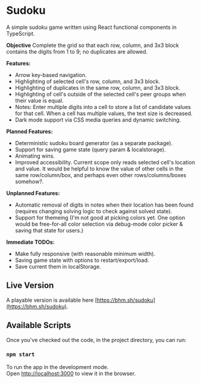 # Sudoku

A simple sudoku game written using React functional components in TypeScript.

**Objective**
Complete the grid so that each row, column, and 3x3 block contains the digits from 1 to 9; no duplicates are allowed.

**Features:**
- Arrow key-based navigation.
- Highlighting of selected cell's row, column, and 3x3 block.
- Highlighting of duplicates in the same row, column, and 3x3 block.
- Highlighting of cell's outside of the selected cell's peer groups when their value is equal.
- Notes: Enter multiple digits into a cell to store a list of candidate values for that cell. When a cell has multiple values, the text size is decreased.
- Dark mode support via CSS media queries and dynamic switching.

**Planned Features:**
- Deterministic sudoku board generator (as a separate package).
- Support for saving game state (query param & localstorage).
- Animating wins.
- Improved accessibility. Current scope only reads selected cell's location and value. It would be helpful to know the value of other cells in the same row/column/box, and perhaps even other rows/columns/boxes somehow?.

**Unplanned Features:**
- Automatic removal of digits in notes when their location has been found (requires changing solving logic to check against solved state).
- Support for themeing (I'm not good at picking colors yet. One option would be free-for-all color selection via debug-mode color picker & saving that state for users.)

**Immediate TODOs:**
- Make fully responsive (with reasonable minimum width).
- Saving game state with options to restart/export/load.
- Save current them in localStorage.

## Live Version
A playable version is available here [https://bhm.sh/sudoku](https://bhm.sh/sudoku).

## Available Scripts

Once you've checked out the code, in the project directory, you can run:

### `npm start`

To run the app in the development mode.\
Open [http://localhost:3000](http://localhost:3000) to view it in the browser.